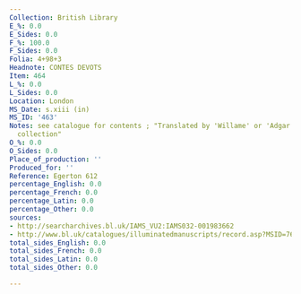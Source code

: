 ```yaml
---
Collection: British Library
E_%: 0.0
E_Sides: 0.0
F_%: 100.0
F_Sides: 0.0
Folia: 4+98+3
Headnote: CONTES DEVOTS
Item: 464
L_%: 0.0
L_Sides: 0.0
Location: London
MS_Date: s.xiii (in)
MS_ID: '463'
Notes: see catalogue for contents ; "Translated by 'Willame' or 'Adgar' from a Latin
  collection"
O_%: 0.0
O_Sides: 0.0
Place_of_production: ''
Produced_for: ''
Reference: Egerton 612
percentage_English: 0.0
percentage_French: 0.0
percentage_Latin: 0.0
percentage_Other: 0.0
sources:
- http://searcharchives.bl.uk/IAMS_VU2:IAMS032-001983662
- http://www.bl.uk/catalogues/illuminatedmanuscripts/record.asp?MSID=7643
total_sides_English: 0.0
total_sides_French: 0.0
total_sides_Latin: 0.0
total_sides_Other: 0.0

---
```

